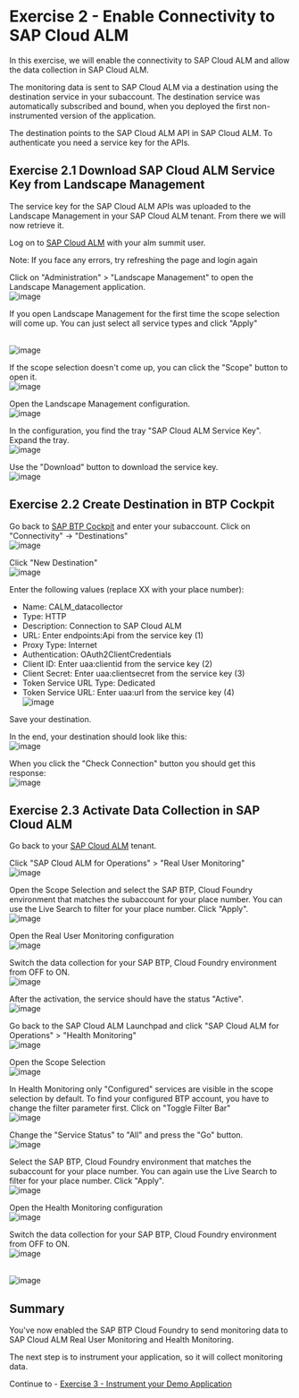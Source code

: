 # Exercise 2 - Enable Connectivity to SAP Cloud ALM

In this exercise, we will enable the connectivity to SAP Cloud ALM and allow the data collection in SAP Cloud ALM.

The monitoring data is sent to SAP Cloud ALM via a destination using the destination service in your subaccount. The destination service was automatically subscribed and bound, when you deployed the first non-instrumented version of the application.

The destination points to the SAP Cloud ALM API in SAP Cloud ALM. To authenticate you need a service key for the APIs. 

## Exercise 2.1 Download SAP Cloud ALM Service Key from Landscape Management

The service key for the SAP Cloud ALM APIs was uploaded to the Landscape Management in your SAP Cloud ALM tenant. From there we will now retrieve it.

Log on to [SAP Cloud ALM](https://alm-summit-apj-ops.eu20.alm.cloud.sap/launchpad#Shell-home) with your alm summit user.

Note: If you face any errors, try refreshing the page and login again

Click on "Administration" > "Landscape Management" to open the Landscape Management application.
<br>![image](images/271245519-da2aa2e2-3ecc-49bc-8f1f-5b71be8e2aa6.png)

If you open Landscape Management for the first time the scope selection will come up. You can just select all service types and click "Apply"

<br>![image](images/271245954-df9ac645-cfb8-40c5-924b-06bf257b0e66.png)

If the scope selection doesn't come up, you can click the "Scope" button to open it.
<br>![image](images/277740886-d9d6691e-57cf-4416-958f-59f3ee35990c.png)

Open the Landscape Management configuration.
<br>![image](images/271246082-2d86f221-ca50-451b-9842-8efdfc6e39ef.png)

In the configuration, you find the tray "SAP Cloud ALM Service Key". Expand the tray.
<br>![image](images/271266676-f107b4d5-3c86-430a-abe8-2c29680524ee.png)

Use the "Download" button to download the service key.
<br>![image](images/271266799-ba3cdd7d-020e-4c56-8f5a-618b4e6522ef.png)

## Exercise 2.2 Create Destination in BTP Cockpit

Go back to [SAP BTP Cockpit](https://emea.cockpit.btp.cloud.sap/cockpit?idp=almsummit2024.accounts.ondemand.com#/globalaccount/d9a9f651-0f63-4e57-b56b-e6305c5cf0c1) and enter your subaccount. Click on "Connectivity" -> "Destinations"
<br>![image](images/271266952-bd8b7f95-b118-43cf-8a69-35e33a270373.png)

Click "New Destination"
<br>![image](images/271267036-b99546f5-2171-4a66-a6a1-7f6c4ed1cd34.png)

Enter the following values (replace XX with your place number):
- Name: CALM_datacollector
- Type: HTTP
- Description: Connection to SAP Cloud ALM
- URL: Enter endpoints:Api from the service key (1)
- Proxy Type: Internet
- Authentication: OAuth2ClientCredentials
- Client ID: Enter uaa:clientid from the service key (2)
- Client Secret: Enter uaa:clientsecret from the service key (3)
- Token Service URL Type: Dedicated
- Token Service URL: Enter uaa:url from the service key (4)
<br>![image](images/270756506-170b4a57-0aaf-4b00-9e90-30350e48f4ea.png)

Save your destination.

In the end, your destination should look like this:
<br>![image](images/271267184-1b768df0-e72e-451d-9f47-a980a9573c27.png)

When you click the "Check Connection" button you should get this response:
<br>![image](images/277742726-b9c90439-fd22-455e-9de7-7cbdf91537cd.png)

## Exercise 2.3 Activate Data Collection in SAP Cloud ALM

Go back to your [SAP Cloud ALM](https://alm-summit-apj-ops.eu20.alm.cloud.sap/launchpad#Shell-home) tenant.

Click "SAP Cloud ALM for Operations" > "Real User Monitoring"
<br>![image](images/271267314-931bd470-9b09-41b5-a067-d4339e71728d.png)

Open the Scope Selection and select the SAP BTP, Cloud Foundry environment that matches the subaccount for your place number. 
You can use the Live Search to filter for your place number.
Click "Apply".
<br>![image](images/277744803-7d29179b-ca43-410a-a787-361ed722e264.png)

Open the Real User Monitoring configuration
<br>![image](images/271267443-853c72ef-3e54-4179-9c86-6e61f1117b59.png)

Switch the data collection for your SAP BTP, Cloud Foundry environment from OFF to ON.
<br>![image](images/271267507-425d3fa0-b3ef-4953-8a84-859df4397b95.png)

After the activation, the service should have the status "Active".
<br>![image](images/271267711-14202ca6-9d26-4822-b34f-7d9cd60a12ec.png)

Go back to the SAP Cloud ALM Launchpad and click "SAP Cloud ALM for Operations" > "Health Monitoring"
<br>![image](images/271306660-2c89d95d-c61c-4c8c-8848-59f6adb42da7.png)

Open the Scope Selection
<br>![image](images/271306877-6adb5fa3-343f-4588-866f-8809face65eb.png)

In Health Monitoring only "Configured" services are visible in the scope selection by default. To find your configured BTP account, you have to change the filter parameter first. Click on "Toggle Filter Bar"
<br>![image](images/271306997-2d5700a6-1bc9-4a97-86ec-925bd2fa1011.png)

Change the "Service Status" to "All" and press the "Go" button.
<br>![image](images/277744539-689cf4d6-9dc5-4e88-b1e7-12a8d243c04a.png)

Select the SAP BTP, Cloud Foundry environment that matches the subaccount for your place number. You can again use the Live Search to filter for your place number. Click "Apply".
<br>![image](images/277744935-4b430b1c-2e60-4893-b50a-3f8c6ffb67a3.png)

Open the Health Monitoring configuration
<br>![image](images/271307665-bfe3853b-fbf8-4f77-be60-d70f1e3ca668.png)

Switch the data collection for your SAP BTP, Cloud Foundry environment from OFF to ON.
<br>![image](images/271307773-a556f951-1207-4c80-8e04-62ef8608580b.png)

<br>![image](images/271307926-a1235d3a-bc9b-40ab-b877-b1e2a177fa9e.png)

## Summary

You've now enabled the SAP BTP Cloud Foundry to send monitoring data to SAP Cloud ALM Real User Monitoring and Health Monitoring.

The next step is to instrument your application, so it will collect monitoring data.

Continue to - [Exercise 3 - Instrument your Demo Application](../ex3/README.md)
